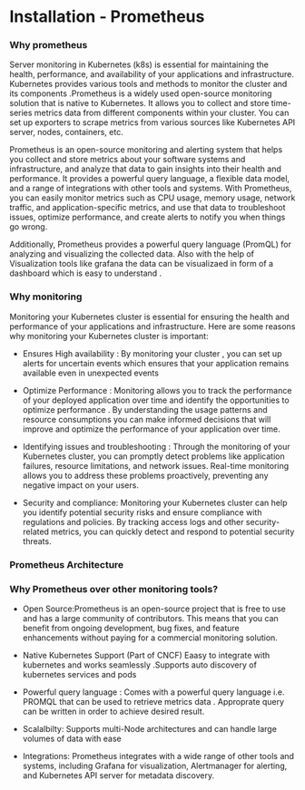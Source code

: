 # Installation - Prometheus

### Why prometheus

Server monitoring in Kubernetes (k8s) is essential for maintaining the health, performance, and availability of your applications and infrastructure. Kubernetes provides various tools and methods to monitor the cluster and its components .Prometheus is a widely used open-source monitoring solution that is native to Kubernetes. It allows you to collect and store time-series metrics data from different components within your cluster. You can set up exporters to scrape metrics from various sources like Kubernetes API server, nodes, containers, etc. 

Prometheus is an open-source monitoring and alerting system that helps you collect and store metrics about your software systems and infrastructure, and analyze that data to gain insights into their health and performance. It provides a powerful query language, a flexible data model, and a range of integrations with other tools and systems. With Prometheus, you can easily monitor metrics such as CPU usage, memory usage, network traffic, and application-specific metrics, and use that data to troubleshoot issues, optimize performance, and create alerts to notify you when things go wrong.

Additionally, Prometheus provides a powerful query language (PromQL) for analyzing and visualizing the collected data. Also with the help of Visualization tools like grafana the data can be visualizaed in form of a dashboard which is easy to understand .


### Why monitoring 

Monitoring your Kubernetes cluster is essential for ensuring the health and performance of your applications and infrastructure. Here are some reasons why monitoring your Kubernetes cluster is important:

- Ensures High availability : By monitoring your cluster , you can set up alerts for uncertain events which ensures that your application remains available even in unexpected events

- Optimize Performance : Monitoring allows you to track the performance of your deployed application over time and identify the opportunities to optimize performance . By understanding the usage patterns and resource consumptions you can make informed decisions that will improve and optimize the performance of your application over time.

- Identifying issues and troubleshooting : Through the monitoring of your Kubernetes cluster, you can promptly detect problems like application failures, resource limitations, and network issues. Real-time monitoring allows you to address these problems proactively, preventing any negative impact on your users.

- Security and compliance: Monitoring your Kubernetes cluster can help you identify potential security risks and ensure compliance with regulations and policies. By tracking access logs and other security-related metrics, you can quickly detect and respond to potential security threats.


### Prometheus Architecture


### Why Prometheus over other monitoring tools?

- Open Source:Prometheus is an open-source project that is free to use and has a large community of contributors. This means that you can benefit from ongoing development, bug fixes, and feature enhancements without paying for a commercial monitoring solution.

- Native Kubernetes Support (Part of CNCF) Eaasy to integrate with kubernetes and works seamlessly .Supports auto discovery of kubernetes services and pods

- Powerful query language : Comes with a powerful query language i.e. PROMQL that can be used to retrieve metrics data . Approprate query can be written in order to achieve desired result. 

- Scalalbilty: Supports multi-Node architectures and can handle large volumes of data with ease

- Integrations: Prometheus integrates with a wide range of other tools and systems, including Grafana for visualization, Alertmanager for alerting, and Kubernetes API server for metadata discovery.
